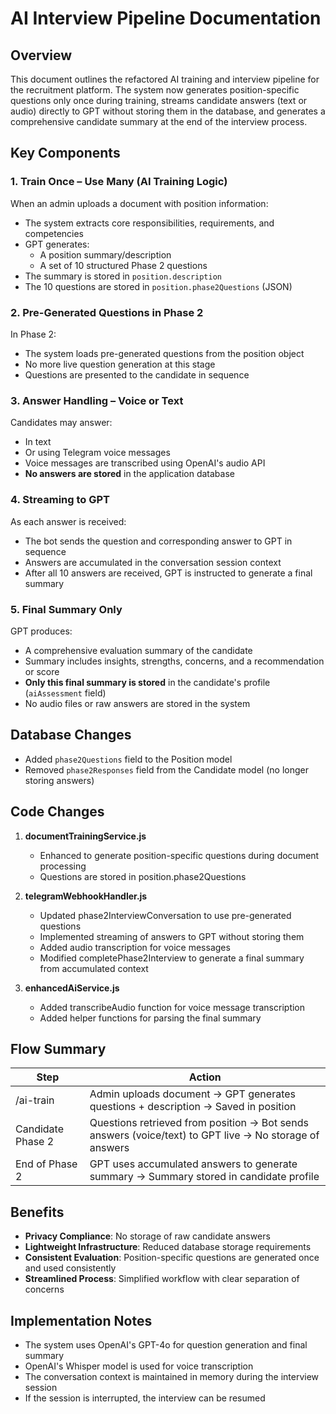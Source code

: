 # AI Interview Pipeline Documentation

## Overview

This document outlines the refactored AI training and interview pipeline for the recruitment platform. The system now generates position-specific questions only once during training, streams candidate answers (text or audio) directly to GPT without storing them in the database, and generates a comprehensive candidate summary at the end of the interview process.

## Key Components

### 1. Train Once – Use Many (AI Training Logic)

When an admin uploads a document with position information:

- The system extracts core responsibilities, requirements, and competencies
- GPT generates:
  - A position summary/description
  - A set of 10 structured Phase 2 questions
- The summary is stored in `position.description`
- The 10 questions are stored in `position.phase2Questions` (JSON)

### 2. Pre-Generated Questions in Phase 2

In Phase 2:
- The system loads pre-generated questions from the position object
- No more live question generation at this stage
- Questions are presented to the candidate in sequence

### 3. Answer Handling – Voice or Text

Candidates may answer:
- In text
- Or using Telegram voice messages
- Voice messages are transcribed using OpenAI's audio API
- **No answers are stored** in the application database

### 4. Streaming to GPT

As each answer is received:
- The bot sends the question and corresponding answer to GPT in sequence
- Answers are accumulated in the conversation session context
- After all 10 answers are received, GPT is instructed to generate a final summary

### 5. Final Summary Only

GPT produces:
- A comprehensive evaluation summary of the candidate
- Summary includes insights, strengths, concerns, and a recommendation or score
- **Only this final summary is stored** in the candidate's profile (`aiAssessment` field)
- No audio files or raw answers are stored in the system

## Database Changes

- Added `phase2Questions` field to the Position model
- Removed `phase2Responses` field from the Candidate model (no longer storing answers)

## Code Changes

1. **documentTrainingService.js**
   - Enhanced to generate position-specific questions during document processing
   - Questions are stored in position.phase2Questions

2. **telegramWebhookHandler.js**
   - Updated phase2InterviewConversation to use pre-generated questions
   - Implemented streaming of answers to GPT without storing them
   - Added audio transcription for voice messages
   - Modified completePhase2Interview to generate a final summary from accumulated context

3. **enhancedAiService.js**
   - Added transcribeAudio function for voice message transcription
   - Added helper functions for parsing the final summary

## Flow Summary

| Step | Action |
|------|--------|
| /ai-train | Admin uploads document → GPT generates questions + description → Saved in position |
| Candidate Phase 2 | Questions retrieved from position → Bot sends answers (voice/text) to GPT live → No storage of answers |
| End of Phase 2 | GPT uses accumulated answers to generate summary → Summary stored in candidate profile |

## Benefits

- **Privacy Compliance**: No storage of raw candidate answers
- **Lightweight Infrastructure**: Reduced database storage requirements
- **Consistent Evaluation**: Position-specific questions are generated once and used consistently
- **Streamlined Process**: Simplified workflow with clear separation of concerns

## Implementation Notes

- The system uses OpenAI's GPT-4o for question generation and final summary
- OpenAI's Whisper model is used for voice transcription
- The conversation context is maintained in memory during the interview session
- If the session is interrupted, the interview can be resumed 
